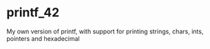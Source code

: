 # printf_42
My own version of printf,  with support for printing strings, chars, ints, pointers and hexadecimal
